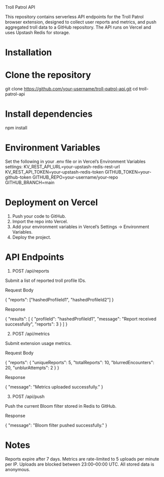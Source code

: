 Troll Patrol API

This repository contains serverless API endpoints for the Troll Patrol browser extension, designed to collect user reports and metrics, and push aggregated troll data to a GitHub repository. The API runs on Vercel and uses Upstash Redis for storage.

# Installation

# Clone the repository
git clone https://github.com/your-username/troll-patrol-api.git
cd troll-patrol-api

# Install dependencies
npm install

# Environment Variables
Set the following in your .env file or in Vercel’s Environment Variables settings:
KV_REST_API_URL=your-upstash-redis-rest-url
KV_REST_API_TOKEN=your-upstash-redis-token
GITHUB_TOKEN=your-github-token
GITHUB_REPO=your-username/your-repo
GITHUB_BRANCH=main

# Deployment on Vercel
1. Push your code to GitHub.
2. Import the repo into Vercel.
3. Add your environment variables in Vercel’s Settings → Environment Variables.
4. Deploy the project.

# API Endpoints
1. POST /api/reports

Submit a list of reported troll profile IDs.

Request Body

{
  "reports": ["hashedProfileId1", "hashedProfileId2"]
}

Response

{
  "results": [
    {
      "profileId": "hashedProfileId1",
      "message": "Report received successfully",
      "reports": 3
    }
  ]
}

2. POST /api/metrics

Submit extension usage metrics.

Request Body

{
  "reports": {
    "uniqueReports": 5,
    "totalReports": 10,
    "blurredEncounters": 20,
    "unblurAttempts": 2
  }
}

Response

{ "message": "Metrics uploaded successfully." }

3. POST /api/push

Push the current Bloom filter stored in Redis to GitHub.

Response

{ "message": "Bloom filter pushed successfully." }

# Notes
Reports expire after 7 days.
Metrics are rate-limited to 5 uploads per minute per IP.
Uploads are blocked between 23:00–00:00 UTC.
All stored data is anonymous.

